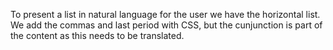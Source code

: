To present a list in natural language for the user we have the horizontal list. We add the commas and last period with CSS, but the cunjunction is part of the content as this needs to be translated.